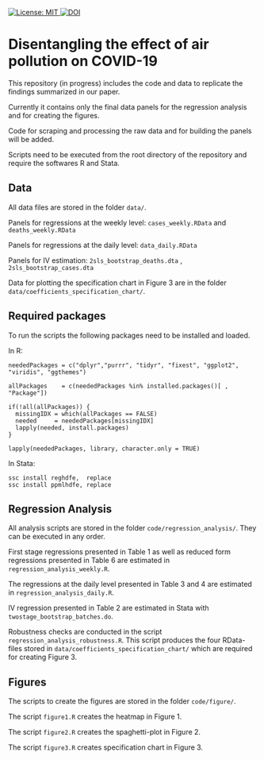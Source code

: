 [![License: MIT](https://img.shields.io/badge/License-MIT-yellow.svg) ![DOI](https://zenodo.org/badge/DOI/10.5281/zenodo.3973516.svg)](https://doi.org/10.5281/zenodo.3973516)

# Disentangling the effect of air pollution on COVID-19

This repository (in progress) includes the code and data to replicate the findings summarized in our paper. 

Currently it contains only the final data panels for the regression analysis and for creating the figures. 

Code for scraping and processing the raw data and for building the panels  will be added.

Scripts need to be executed from the root directory of the repository and require the softwares R and Stata. 



## Data

All data files are stored in the folder `data/`.

Panels for regressions at the weekly level: `cases_weekly.RData` and `deaths_weekly.RData ` 

Panels for regressions at the daily level: `data_daily.RData`

Panels for IV estimation: `2sls_bootstrap_deaths.dta` , `2sls_bootstrap_cases.dta`

Data for plotting the specification chart in Figure 3 are in the folder `data/coefficients_specification_chart/`.



## Required packages

To run the scripts the following packages need to be installed and loaded.

In R:

```
neededPackages = c("dplyr","purrr", "tidyr", "fixest", "ggplot2", "viridis", "ggthemes") 

allPackages    = c(neededPackages %in% installed.packages()[ , "Package"])

if(!all(allPackages)) {
  missingIDX = which(allPackages == FALSE)
  needed     = neededPackages[missingIDX]
  lapply(needed, install.packages)
}

lapply(neededPackages, library, character.only = TRUE)
```

In Stata: 

```
ssc install reghdfe,  replace
ssc install ppmlhdfe, replace
```



## Regression Analysis

All analysis scripts are stored in the folder `code/regression_analysis/`. They can be executed in any order. 

First stage regressions presented in Table 1 as well as reduced form regressions presented in Table 6  are estimated in `regression_analysis_weekly.R`.

The regressions at the daily level presented in Table 3 and 4 are estimated in `regression_analysis_daily.R`.

IV regression presented in Table 2 are estimated in Stata  with `twostage_bootstrap_batches.do`.

Robustness checks are conducted in the script `regression_analysis_robustness.R`.  This script produces the four RData-files stored in `data/coefficients_specification_chart/` which are required for creating Figure 3. 



## Figures

The scripts to create the figures are stored in the folder `code/figure/`. 

The script `figure1.R` creates the heatmap in Figure 1.

The script `figure2.R` creates the spaghetti-plot in Figure 2.

The script `figure3.R` creates specification chart in Figure 3.


